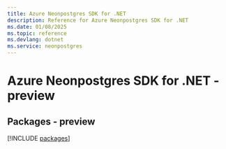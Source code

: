 ```yaml
---
title: Azure Neonpostgres SDK for .NET
description: Reference for Azure Neonpostgres SDK for .NET
ms.date: 01/08/2025
ms.topic: reference
ms.devlang: dotnet
ms.service: neonpostgres
---
```

# Azure Neonpostgres SDK for .NET - preview
## Packages - preview
[!INCLUDE [packages](neonpostgres-index.md)]